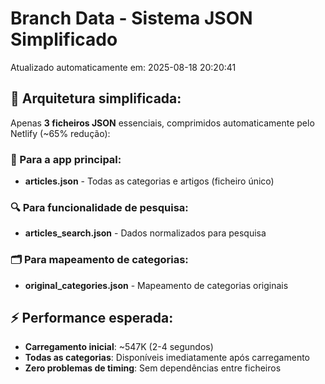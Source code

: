 # Branch Data - Sistema JSON Simplificado
Atualizado automaticamente em: 2025-08-18 20:20:41

## 🎯 Arquitetura simplificada:
Apenas **3 ficheiros JSON** essenciais, comprimidos automaticamente pelo Netlify (~65% redução):

### 📱 Para a app principal:
- **articles.json** - Todas as categorias e artigos (ficheiro único)

### 🔍 Para funcionalidade de pesquisa:
- **articles_search.json** - Dados normalizados para pesquisa

### 🗂️ Para mapeamento de categorias:
- **original_categories.json** - Mapeamento de categorias originais

## ⚡ Performance esperada:
- **Carregamento inicial**: ~547K (2-4 segundos)
- **Todas as categorias**: Disponíveis imediatamente após carregamento
- **Zero problemas de timing**: Sem dependências entre ficheiros
